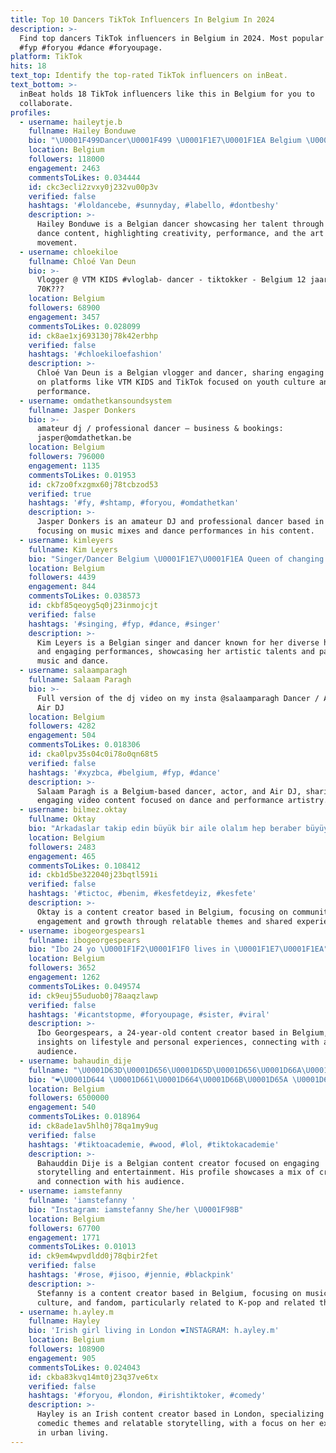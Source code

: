 ```yaml
---
title: Top 10 Dancers TikTok Influencers In Belgium In 2024
description: >-
  Find top dancers TikTok influencers in Belgium in 2024. Most popular hashtags:
  #fyp #foryou #dance #foryoupage.
platform: TikTok
hits: 18
text_top: Identify the top-rated TikTok influencers on inBeat.
text_bottom: >-
  inBeat holds 18 TikTok influencers like this in Belgium for you to
  collaborate.
profiles:
  - username: haileytje.b
    fullname: Hailey Bonduwe
    bio: "\U0001F499Dancer\U0001F499 \U0001F1E7\U0001F1EA Belgium \U0001F1E7\U0001F1EA"
    location: Belgium
    followers: 118000
    engagement: 2463
    commentsToLikes: 0.034444
    id: ckc3ecli2zvxy0j232vu00p3v
    verified: false
    hashtags: '#loldancebe, #sunnyday, #labello, #dontbeshy'
    description: >-
      Hailey Bonduwe is a Belgian dancer showcasing her talent through engaging
      dance content, highlighting creativity, performance, and the art of
      movement.
  - username: chloekiloe
    fullname: Chloé Van Deun
    bio: >-
      Vlogger @ VTM KIDS #vloglab- dancer - tiktokker - Belgium 12 jaar ♥️
      70K???
    location: Belgium
    followers: 68900
    engagement: 3457
    commentsToLikes: 0.028099
    id: ck8ae1xj693130j78k42erbhp
    verified: false
    hashtags: '#chloekiloefashion'
    description: >-
      Chloé Van Deun is a Belgian vlogger and dancer, sharing engaging content
      on platforms like VTM KIDS and TikTok focused on youth culture and
      performance.
  - username: omdathetkansoundsystem
    fullname: Jasper Donkers
    bio: >-
      amateur dj / professional dancer — business & bookings:
      jasper@omdathetkan.be
    location: Belgium
    followers: 796000
    engagement: 1135
    commentsToLikes: 0.01953
    id: ck7zo0fxzgmx60j78tcbzod53
    verified: true
    hashtags: '#fy, #shtamp, #foryou, #omdathetkan'
    description: >-
      Jasper Donkers is an amateur DJ and professional dancer based in Belgium,
      focusing on music mixes and dance performances in his content.
  - username: kimleyers
    fullname: Kim Leyers
    bio: "Singer/Dancer Belgium \U0001F1E7\U0001F1EA Queen of changing hairstyles \U0001F937\U0001F3FC‍♀️"
    location: Belgium
    followers: 4439
    engagement: 844
    commentsToLikes: 0.038573
    id: ckbf85qeoyg5q0j23inmojcjt
    verified: false
    hashtags: '#singing, #fyp, #dance, #singer'
    description: >-
      Kim Leyers is a Belgian singer and dancer known for her diverse hairstyles
      and engaging performances, showcasing her artistic talents and passion for
      music and dance.
  - username: salaamparagh
    fullname: Salaam Paragh
    bio: >-
      Full version of the dj video on my insta @salaamparagh Dancer / Actor /
      Air DJ
    location: Belgium
    followers: 4282
    engagement: 504
    commentsToLikes: 0.018306
    id: cka0lpv35s04c0i78o0qn68t5
    verified: false
    hashtags: '#xyzbca, #belgium, #fyp, #dance'
    description: >-
      Salaam Paragh is a Belgium-based dancer, actor, and Air DJ, sharing
      engaging video content focused on dance and performance artistry.
  - username: bilmez.oktay
    fullname: Oktay
    bio: "Arkadaslar takip edin büyük bir aile olalım hep beraber büyüyelim \U0001F4AA\U0001F4AA\U0001F4AA"
    location: Belgium
    followers: 2483
    engagement: 465
    commentsToLikes: 0.108412
    id: ckb1d5be322040j23bqtl591i
    verified: false
    hashtags: '#tictoc, #benim, #kesfetdeyiz, #kesfete'
    description: >-
      Oktay is a content creator based in Belgium, focusing on community
      engagement and growth through relatable themes and shared experiences.
  - username: ibogeorgespears1
    fullname: ibogeorgespears
    bio: "Ibo 24 yo \U0001F1F2\U0001F1F0 lives in \U0001F1E7\U0001F1EA"
    location: Belgium
    followers: 3652
    engagement: 1262
    commentsToLikes: 0.049574
    id: ck9euj55uduob0j78aaqzlawp
    verified: false
    hashtags: '#icantstopme, #foryoupage, #sister, #viral'
    description: >-
      Ibo Georgespears, a 24-year-old content creator based in Belgium, shares
      insights on lifestyle and personal experiences, connecting with a diverse
      audience.
  - username: bahaudin_dije
    fullname: "\U0001D63D\U0001D656\U0001D65D\U0001D656\U0001D66A\U0001D659\U0001D659\U0001D65E\U0001D663 \U0001F451"
    bio: "❤️\U0001D644 \U0001D661\U0001D664\U0001D66B\U0001D65A \U0001D648\U0001D66E \U0001D641\U0001D664\U0001D661\U0001D661\U0001D664\U0001D66C\U0001D65A\U0001D667\U0001D668❤️ \U0001F3DD\U0001F985\U0001F3DD \U0001F499\U0001F183\U0001F177\U0001F170\U0001F17D\U0001F17A\U0001F182 \U0001F170\U0001F17B\U0001F17B\U0001F499 \U0001F939‍♀️"
    location: Belgium
    followers: 6500000
    engagement: 540
    commentsToLikes: 0.018964
    id: ck8ade1av5hlh0j78qa1my9ug
    verified: false
    hashtags: '#tiktoacademie, #wood, #lol, #tiktokacademie'
    description: >-
      Bahauddin Dije is a Belgian content creator focused on engaging
      storytelling and entertainment. His profile showcases a mix of creativity
      and connection with his audience.
  - username: iamstefanny
    fullname: 'iamstefanny '
    bio: "Instagram: iamstefanny She/her \U0001F98B"
    location: Belgium
    followers: 67700
    engagement: 1771
    commentsToLikes: 0.01013
    id: ck9em4wpvdldd0j78qbir2fet
    verified: false
    hashtags: '#rose, #jisoo, #jennie, #blackpink'
    description: >-
      Stefanny is a content creator based in Belgium, focusing on music, pop
      culture, and fandom, particularly related to K-pop and related themes.
  - username: h.ayley.m
    fullname: Hayley
    bio: 'Irish girl living in London ❤️INSTAGRAM: h.ayley.m'
    location: Belgium
    followers: 108900
    engagement: 905
    commentsToLikes: 0.024043
    id: ckba83kvq14mt0j23q37ve6tx
    verified: false
    hashtags: '#foryou, #london, #irishtiktoker, #comedy'
    description: >-
      Hayley is an Irish content creator based in London, specializing in
      comedic themes and relatable storytelling, with a focus on her experiences
      in urban living.
---
```


